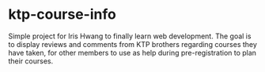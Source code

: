 # ktp-course-info

Simple project for Iris Hwang to finally learn web development. 
The goal is to display reviews and comments from KTP brothers regarding
courses they have taken, for other members to use as help during
pre-registration to plan their courses. 